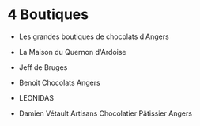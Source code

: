 # 4 Boutiques 

* Les grandes boutiques de chocolats d'Angers

* La Maison du Quernon d'Ardoise
* Jeff de Bruges
* Benoit Chocolats Angers
* LEONIDAS
* Damien Vétault Artisans Chocolatier Pâtissier Angers